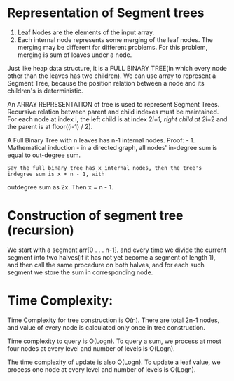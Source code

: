 # Representation of Segment trees
1. Leaf Nodes are the elements of the input array.
2. Each internal node represents some merging of the leaf nodes. The merging may be different for different problems. For this problem, merging is sum of leaves under a node.

Just like heap data structure, it is a FULL BINARY TREE(in which every node other than the 
leaves has two children). We can use array to represent a Segment Tree, because the position 
relation between a node and its children's is deterministic.

An ARRAY REPRESENTATION of tree is used to represent Segment Trees. Recursive relation between 
parent and child indexes must be maintained. 
For each node at index i, the left child is at index 2*i+1, right child at 2*i+2 and the parent is
at floor((i-1) / 2).


A Full Binary Tree with n leaves has n-1 internal nodes.
Proof:
    - 1. Mathematical induction
    - in a directed graph, all nodes' in-degree sum is equal to out-degree sum.

    Say the full binary tree has x internal nodes, then the tree's indegree sum is x + n - 1, with
outdegree sum as 2x. Then x = n - 1.

# Construction of segment tree (recursion)
We start with a segment arr[0 . . . n-1]. and every time we divide the current segment into two 
halves(if it has not yet become a segment of length 1), and then call the same procedure on both 
halves, and for each such segment we store the sum in corresponding node.

# Time Complexity:
Time Complexity for tree construction is O(n). There are total 2n-1 nodes, and value of every node
is calculated only once in tree construction.

Time complexity to query is O(Logn). To query a sum, we process at most four nodes at every level
and number of levels is O(Logn).

The time complexity of update is also O(Logn). To update a leaf value, we process one node at
every level and number of levels is O(Logn).
